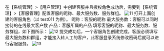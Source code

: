 在【系统管理】>【用户管理】中创建客服并且授权角色成功后，需要到【系统管理】>【客服管理】配置客服的昵称、最大服务数、服务群组。
![11](http://imgcache.tce.fsphere.cn/image/mc.qcloudimg.com/static/img/f7e40b8beebd751bd53cd59ccc5e7447/image.png)
打开上面创建的客服角色（以 test011 为例）。
昵称：客服的昵称
最大服务数：客服可以同时接待的在线最大客户数
产品：客服所属的产品
填写客服的昵称、最大服务数、服务群组，如下图所示：
![12](http://imgcache.tce.fsphere.cn/image/mc.qcloudimg.com/static/img/2b6b67b75546d7c8c89f69e6330414de/image.png)
提交成功后，一个客服角色创建完成。客服必须填写最大服务数和群组，才能接入转人工的客户，此客服登录系统修改密码后就可以进行客服服务。
![13](http://imgcache.tce.fsphere.cn/image/mc.qcloudimg.com/static/img/8cf3fa06da96f8cc434ff07ba05ffa61/image.png)